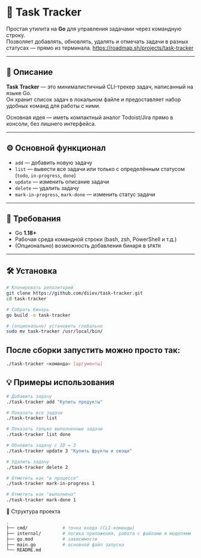 # 🧭 Task Tracker

Простая утилита на **Go** для управления задачами через командную строку.  
Позволяет добавлять, обновлять, удалять и отмечать задачи в разных статусах — прямо из терминала. 
https://roadmap.sh/projects/task-tracker

---

## 🚀 Описание

**Task Tracker** — это минималистичный CLI-трекер задач, написанный на языке Go.  
Он хранит список задач в локальном файле и предоставляет набор удобных команд для работы с ними.

Основная идея — иметь компактный аналог Todoist/Jira прямо в консоли, без лишнего интерфейса.

---

## ⚙️ Основной функционал

- `add` — добавить новую задачу  
- `list` — вывести все задачи или только с определённым статусом (`todo`, `in-progress`, `done`)  
- `update` — изменить описание задачи  
- `delete` — удалить задачу  
- `mark-in-progress`, `mark-done` — изменить статус задачи  

---

## 🧩 Требования

- Go **1.18+**  
- Рабочая среда командной строки (bash, zsh, PowerShell и т.д.)  
- (Опционально) возможность добавления бинаря в `$PATH`

---

## 🛠 Установка

```bash
# Клонировать репозиторий
git clone https://github.com/diiev/task-tracker.git
cd task-tracker

# Собрать бинарь
go build -o task-tracker

# (опционально) установить глобально
sudo mv task-tracker /usr/local/bin/

```
## После сборки запустить можно просто так: 
```bash
./task-tracker <команда> [аргументы]
```
## 💡 Примеры использования
```bash
# Добавить задачу
./task-tracker add "Купить продукты"

# Показать все задачи
./task-tracker list

# Показать только выполненные задачи
./task-tracker list done

# Обновить задачу с ID = 3
./task-tracker update 3 "Купить фрукты и овощи"

# Удалить задачу
./task-tracker delete 2

# Отметить как "в процессе"
./task-tracker mark-in-progress 1

# Отметить как "выполнено"
./task-tracker mark-done 1
```
📁 Структура проекта
```bash
.
├── cmd/             # точка входа (CLI-команды)
├── internal/        # логика приложения, работа с файлами и моделями
├── go.mod           # зависимости
├── main.go          # основной файл запуска
└── README.md
```
